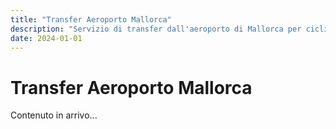 ```yaml
---
title: "Transfer Aeroporto Mallorca"
description: "Servizio di transfer dall'aeroporto di Mallorca per ciclisti"
date: 2024-01-01
---
```


# Transfer Aeroporto Mallorca

Contenuto in arrivo...
